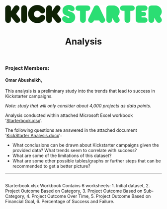 ![logo](https://github.com/Ohmarr/KickStarter-Analysis/blob/master/static/KickStarterLogo.png "KICKSTARTER LOGO")
<h1 align=center> Analysis </h1> <br>
<h3> Project Members: </h3>
<h4> Omar Abusheikh, </h4>

This analysis is a preliminary study into the trends that lead to success in Kickstarter campaigns.  

*Note: study that will only consider about 4,000 projects as data points.*  

Analysis conducted within attached Microsoft Excel workbook '[Starterbook.xlsx](https://github.com/Ohmarr/KickStarter-Analysis/blob/master/StarterBook.xlsx)'.   

The following questions are answered in the attached document '[KickStarter Analysis.docx](https://github.com/Ohmarr/KickStarter-Analysis/blob/master/Kickstarter%20Analysis.docx)':
* What conclusions can be drawn about Kickstarter campaigns given the provided data? What trends seem to correlate with success?
* What are some of the limitations of this dataset?
* What are some other possible tables/graphs or further steps that can be recommended to get a better picture?

-------------------------------------------------------
<br>
Starterbook.xlsx Workbook Contains 6 worksheets:
  1. Initial dataset,
  2. Project Outcome Based on Category,
  3. Project Outcome Based on Sub-Category,
  4. Project Outcome Over Time,
  5. Project Outcome Based on Financial Goal,
  6. Percentage of Success and Failure. 
  <br>
